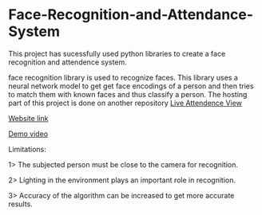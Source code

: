 # Face-Recognition-and-Attendance-System

This project has sucessfully used python libraries to create a face recognition and attendence system.

face recognition library is used to recognize faces. This library uses a neural network model to get get face encodings of a person and then tries to match them with known faces and thus classify a person.
The hosting part of this project is done on another repository [Live Attendence View](https://github.com/yash-explorer/LiveAttandanceView.git)


[Website link](https://drab-dog-sock.cyclic.app/)


[Demo video](https://drive.google.com/file/d/1tegnVCj33OwTzDeRpOOWmgAuFKTDTYA9/view?usp=sharing)







Limitations:


1> The subjected person must be close to the camera for recognition.


2> Lighting in the environment plays an important role in recognition.


3> Accuracy of the algorithm can be increased to get more accurate results.
